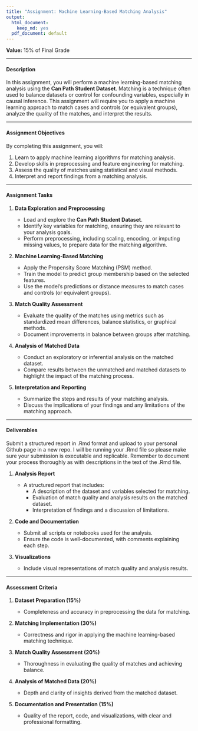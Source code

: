 ```yaml
---
title: "Assignment: Machine Learning-Based Matching Analysis"
output:
  html_document:
    keep_md: yes
  pdf_document: default
---
```


**Value:** 15% of Final Grade  

---

#### **Description**  
In this assignment, you will perform a machine learning-based matching analysis using the **Can Path Student Dataset**. Matching is a technique often used to balance datasets or control for confounding variables, especially in causal inference. This assignment will require you to apply a machine learning approach to match cases and controls (or equivalent groups), analyze the quality of the matches, and interpret the results.

---

#### **Assignment Objectives**  
By completing this assignment, you will:  
1. Learn to apply machine learning algorithms for matching analysis.  
2. Develop skills in preprocessing and feature engineering for matching.  
3. Assess the quality of matches using statistical and visual methods.  
4. Interpret and report findings from a matching analysis.  

---

#### **Assignment Tasks**  

1. **Data Exploration and Preprocessing**  
   - Load and explore the **Can Path Student Dataset**.  
   - Identify key variables for matching, ensuring they are relevant to your analysis goals.  
   - Perform preprocessing, including scaling, encoding, or imputing missing values, to prepare data for the matching algorithm.  

2. **Machine Learning-Based Matching**  
   - Apply the Propensity Score Matching (PSM) method.  
   - Train the model to predict group membership based on the selected features.  
   - Use the model’s predictions or distance measures to match cases and controls (or equivalent groups).  

3. **Match Quality Assessment**  
   - Evaluate the quality of the matches using metrics such as standardized mean differences, balance statistics, or graphical methods.  
   - Document improvements in balance between groups after matching.  

4. **Analysis of Matched Data**  
   - Conduct an exploratory or inferential analysis on the matched dataset.  
   - Compare results between the unmatched and matched datasets to highlight the impact of the matching process.  

5. **Interpretation and Reporting**  
   - Summarize the steps and results of your matching analysis.  
   - Discuss the implications of your findings and any limitations of the matching approach.  

---

#### **Deliverables**  

Submit a structured report in .Rmd format and upload to your personal Github page in a new repo. I will be running your .Rmd file so please make sure your submission is executable and replicable. Remember to document your process thoroughly as with descriptions in the text of the .Rmd file. 

1. **Analysis Report**  
   - A structured report that includes:  
     - A description of the dataset and variables selected for matching.  
     - Evaluation of match quality and analysis results on the matched dataset.  
     - Interpretation of findings and a discussion of limitations.  

2. **Code and Documentation**  
   - Submit all scripts or notebooks used for the analysis.  
   - Ensure the code is well-documented, with comments explaining each step.  

3. **Visualizations**  
   - Include visual representations of match quality and analysis results.  

---

#### **Assessment Criteria**  

1. **Dataset Preparation (15%)**  
   - Completeness and accuracy in preprocessing the data for matching.  

2. **Matching Implementation (30%)**  
   - Correctness and rigor in applying the machine learning-based matching technique.  

3. **Match Quality Assessment (20%)**  
   - Thoroughness in evaluating the quality of matches and achieving balance.  

4. **Analysis of Matched Data (20%)**  
   - Depth and clarity of insights derived from the matched dataset.  

5. **Documentation and Presentation (15%)**  
   - Quality of the report, code, and visualizations, with clear and professional formatting.  
